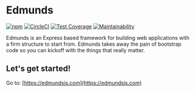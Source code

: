 # Edmunds

[![npm](https://img.shields.io/npm/v/edmunds.svg)](https://www.npmjs.com/package/edmunds)
[![CircleCI](https://img.shields.io/circleci/project/github/edmundsjs/framework/master.svg)](https://circleci.com/gh/edmundsjs/framework)
[![Test Coverage](https://codecov.io/gh/edmundsjs/framework/branch/master/graph/badge.svg)](https://codecov.io/gh/edmundsjs/framework)
[![Maintainability](https://api.codeclimate.com/v1/badges/c2c92f0dd4ebfa6c4493/maintainability)](https://codeclimate.com/github/edmundsjs/framework/maintainability)

Edmunds is an Express based framework for building web applications
with a firm structure to start from. Edmunds takes away the pain of
bootstrap code so you can kickoff with the things that really
matter.


## Let's get started!

Go to: [https://edmundsjs.com](https://edmundsjs.com)
